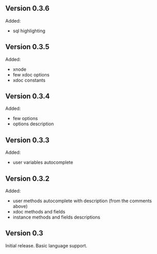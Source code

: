 ## Version 0.3.6

Added:
* sql highlighting

## Version 0.3.5

Added:
* xnode
* few xdoc options
* xdoc constants

## Version 0.3.4

Added:
* few options
* options description

## Version 0.3.3

Added:
* user variables autocomplete

## Version 0.3.2

Added:
* user methods autocomplete with description (from the comments above)
* xdoc methods and fields
* instance methods and fields descriptions

## Version 0.3

Initial release. Basic language support.

